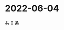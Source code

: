 # 2022-06-04

共 0 条

<!-- BEGIN WEIBO -->
<!-- 最后更新时间 Sat Jun 04 2022 03:00:53 GMT+0800 (China Standard Time) -->

<!-- END WEIBO -->
